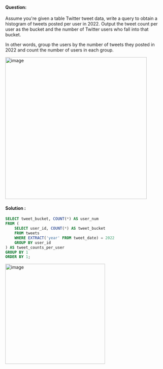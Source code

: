 #### Question:

Assume you're given a table Twitter tweet data, write a query to obtain a histogram of tweets posted per user in 2022. Output the tweet count 
per user as the bucket and the number of Twitter users who fall into that bucket.

In other words, group the users by the number of tweets they posted in 2022 and count the number of users in each group.

<img width="445" alt="image" src="https://github.com/Sary332/SQL-Code-Practice/assets/110008177/427650c2-51e2-48eb-8d5f-c2e134528aef">

#### Solution :

```sql
SELECT tweet_bucket, COUNT(*) AS user_num
FROM (
    SELECT user_id, COUNT(*) AS tweet_bucket
    FROM tweets
    WHERE EXTRACT('year' FROM tweet_date) = 2022
    GROUP BY user_id
) AS tweet_counts_per_user
GROUP BY 1
ORDER BY 1;

```

<img width="314" alt="image" src="https://github.com/Sary332/SQL-Code-Practice/assets/110008177/aca5d606-c335-4042-99e1-b7f19f4acd92">

